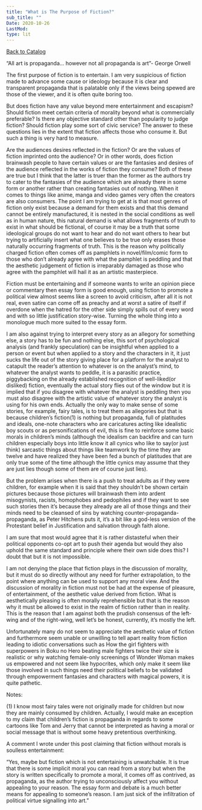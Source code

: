 ```yaml
---
title: "What is The Purpose of Fiction?"
sub_title: ""
Date: 2020-10-26
LastMod:
type: lit
---
```


[Back to Catalog](/)

“All art is propaganda… however not all propaganda is art”- George Orwell

The first purpose of fiction is to entertain. I am very suspicious of fiction made to advance some cause or ideology because it is clear and transparent propaganda that is palatable only if the views being spewed are those of the viewer, and it is often quite boring too.

But does fiction have any value beyond mere entertainment and escapism? Should fiction meet certain criteria of morality beyond what is commercially preferable? Is there any objective standard other than popularity to judge fiction? Should fiction play some sort of civic service? The answer to these questions lies in the extent that fiction affects those who consume it. But such a thing is very hard to measure.

Are the audiences desires reflected in the fiction? Or are the values of fiction imprinted onto the audience? Or in other words, does fiction brainwash people to have certain values or are the fantasies and desires of the audience reflected in the works of fiction they consume? Both of these are true but I think that the latter is truer than the former as the authors try to cater to the fantasies of the audience which are already there in some form or another rather than creating fantasies out of nothing. When it comes to things like anime, manga and video games very often the creators are also consumers. The point I am trying to get at is that most genres of fiction only exist because a demand for them exists and that this demand cannot be entirely manufactured, it is nested in the social conditions as well as in human nature, this natural demand is what allows fragments of truth to exist in what should be fictional, of course it may be a truth that some ideological groups do not want to hear and do not want others to hear but trying to artificially insert what one believes to be true only erases those naturally occurring fragments of truth. This is the reason why politically charged fiction often comes off as pamphlets in novel/film/comic form to those who don’t already agree with what the pamphlet is peddling and that the aesthetic judgement of fiction is irreparably damaged as those who agree with the pamphlet will hail it as an artistic masterpiece.

Fiction must be entertaining and if someone wants to write an opinion piece or commentary then essay form is good enough, using fiction to promote a political view almost seems like a screen to avoid criticism, after all it is not real, even satire can come off as preachy and at worst a satire of itself if overdone when the hatred for the other side simply spills out of every word and with so little justification story-wise. Turning the whole thing into a monologue much more suited to the essay form.

I am also against trying to interpret every story as an allegory for something else, a story has to be fun and nothing else, this sort of psychological analysis (and frankly speculation) can be insightful when applied to a person or event but when applied to a story and the characters in it, it just sucks the life out of the story giving place for a platform for the analyst to catapult the reader’s attention to whatever is on the analyst’s mind, to whatever the analyst wants to peddle, it is a parasitic practice, piggybacking on the already established recognition of well-liked(or disliked) fiction, eventually the actual story flies out of the window but it is implied that if you disagree with whatever the analyst is peddling then you must also disagree with the artistic value of whatever story the analyst is using for his own ends. Actually the only way to make sense of some stories, for example, fairy tales, is to treat them as allegories but that is because children’s fiction(1) is nothing but propaganda, full of platitudes and ideals, one-note characters who are caricatures acting like idealistic boy scouts or as personifications of evil, this is fine to reinforce some basic morals in children’s minds (although the idealism can backfire and can turn children especially boys into little know it all cynics who like to say(or just think) sarcastic things about things like teamwork by the time they are twelve and have realized they have been fed a bunch of platitudes that are only true some of the time although the little cynics may assume that they are just lies though some of them are of course just lies).

But the problem arises when there is a push to treat adults as if they were children, for example when it is said that they shouldn’t be shown certain pictures because those pictures will brainwash them into ardent misogynists, racists, homophobes and pedophiles and if they want to see such stories then it’s because they already are all of those things and their minds need to be cleansed of sins by watching counter-propaganda-propaganda, as Peter Hitchens puts it, it’s a bit like a god-less version of the Protestant belief in Justification and salvation through faith alone.

I am sure that most would agree that it is rather distasteful when their political opponents co-opt art to push their agenda but would they also uphold the same standard and principle where their own side does this? I doubt that but it is not impossible.

I am not denying the place that fiction plays in the discussion of morality, but it must do so directly without any need for further extrapolation, to the point where anything can be used to support any moral view. And the discussion of morality in fiction must not be had at the expense of pleasure, of entertainment, of the aesthetic value derived from fiction. What is aesthetically pleasing is often morally reprehensible but that is the reason why it must be allowed to exist in the realm of fiction rather than in reality. This is the reason that I am against both the prudish consensus of the left-wing and of the right-wing, well let’s be honest, currently, it’s mostly the left.

Unfortunately many do not seem to appreciate the aesthetic value of fiction and furthermore seem unable or unwilling to tell apart reality from fiction leading to idiotic conversations such as How the girl fighters with superpowers in Boku no Hero beating male fighters twice their size is realistic or why watching female-only screenings of Wonder Woman makes us empowered and not seem like hypocrites, which only make it seem like those involved in such things need their political beliefs to be validated through empowerment fantasies and characters with magical powers, it is quite pathetic.

Notes:

(1) I know most fairy tales were not originally made for children but now they are mainly consumed by children. Actually, I would make an exception to my claim that children’s fiction is propaganda in regards to some cartoons like Tom and Jerry that cannot be interpreted as having a moral or social message that is without some heavy pretentious overthinking.

A comment I wrote under this post claiming that fiction without morals is soulless entertainment:

“Yes, maybe but fiction which is not entertaining is unwatchable. It is true that there is some implicit moral you can read from a story but when the story is written specifically to promote a moral, it comes off as contrived, as propaganda, as the author trying to unconsciously affect you without appealing to your reason. The essay form and debate is a much better means for appealing to someone’s reason. I am just sick of the infiltration of political virtue signalling into art.”

